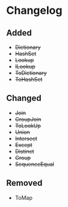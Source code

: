 # Changelog

## Added

* ~~Dictionary~~
* ~~HashSet~~
* ~~Lookup~~
* ~~ILookup~~
* ~~ToDictionary~~
* ~~ToHashSet~~

## Changed

* ~~Join~~
* ~~GroupJoin~~
* ~~ToLookUp~~
* ~~Union~~
* ~~Intersect~~
* ~~Except~~
* ~~Distinct~~
* ~~Group~~
* ~~SequenceEqual~~

## Removed

* ToMap
